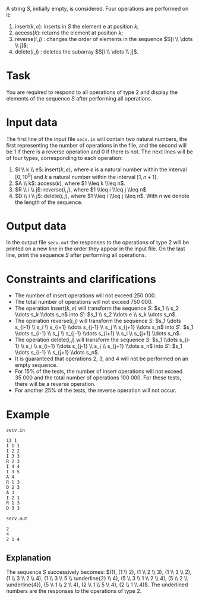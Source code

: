 
A string $S$, initially empty, is considered. Four operations are performed on it:
1. insert($k, e$): inserts in $S$ the element e at position $k$;
2. access($k$): returns the element at position $k$;
3. reverse($i, j$) : changes the order of elements in the sequence $S[i \\ \dots \\ j]$;
4. delete($i, j$) : deletes the subarray $S[i \\ \dots \\ j]$.

# Task

You are required to respond to all operations of type $2$ and display the elements of the sequence $S$ after performing all operations.

# Input data

The first line of the input file `secv.in` will contain two natural numbers, the first representing the number of operations in the file, and the second will be $1$ if there is a reverse operation and $0$ if there is not. The next lines will be of four types, corresponding to each operation:
1. $I \\ k \\ e$: insert($k, e$), where $e$ is a natural number within the interval $[0, 10^9]$ and $k$ a natural number within the interval $[1, n+1]$.
2. $A \\ k$: access($k$), where $1 \\leq k \\leq n$.
3. $R \\ i \\ j$: reverse($i, j$), where $1 \\leq i \\leq j \\leq n$.
4. $D \\ i \\ j$: delete($i, j$), where $1 \\leq i \\leq j \\leq n$.
With $n$ we denote the length of the sequence.

# Output data

In the output file `secv.out` the responses to the operations of type $2$ will be printed on a new line in the order they appear in the input file. On the last line, print the sequence $S$ after performing all operations.

# Constraints and clarifications

* The number of insert operations will not exceed $250\ 000$.
* The total number of operations will not exceed $750\ 000$.
* The operation insert($k, e$) will transform the sequence $S$: $s_1 \\ s_2 \\dots s_k \\dots s_n$ into $S'$: $s_1 \\ s_2 \\dots e \\ s_k \\dots s_n$.
* The operation reverse($i, j$) will transform the sequence $S$: $s_1 \\dots s_{i-1} \\ s_i \\ s_{i+1} \\dots s_{j-1} \\ s_j \\ s_{j+1} \\dots s_n$ into $S'$: $s_1 \\dots s_{i-1} \\ s_j \\ s_{j-1} \\dots s_{i+1} \\ s_i \\ s_{j+1} \\dots s_n$.
* The operation delete($i, j$) will transform the sequence $S$: $s_1 \\dots s_{i-1} \\ s_i \\ s_{i+1} \\dots s_{j-1} \\ s_j \\ s_{j+1} \\dots s_n$ into $S'$: $s_1 \\dots s_{i-1} \\ s_{j+1} \\dots s_n$.
* It is guaranteed that operations $2$, $3$, and $4$ will not be performed on an empty sequence.
* For $15\%$ of the tests, the number of insert operations will not exceed $35\ 000$ and the total number of operations $100\ 000$. For these tests, there will be a reverse operation.
* For another $25\%$ of the tests, the reverse operation will not occur.

# Example

`secv.in`
```
13 1
I 1 1
I 2 2
I 3 3
R 2 3
I 4 4
I 3 5
A 4
R 1 3
D 2 3
A 3
I 2 1
R 1 3
D 3 3
```

`secv.out`
```
2
4
2 1 4
```

## Explanation

The sequence $S$ successively becomes: $(1), (1 \\ 2), (1 \\ 2 \\ 3), (1 \\ 3 \\ 2), (1 \\ 3 \\ 2 \\ 4), (1 \\ 3 \\ 5 \\ \underline{2} \\ 4), (5 \\ 3 \\ 1 \\ 2 \\ 4), (5 \\ 2 \\ \underline{4}), (5 \\ 1 \\ 2 \\ 4), (2 \\ 1 \\ 5 \\ 4), (2 \\ 1 \\ 4)$. The underlined numbers are the responses to the operations of type $2$.
